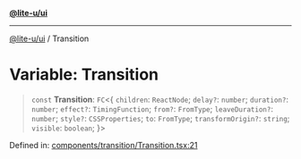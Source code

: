 [**@lite-u/ui**](../README.md)

***

[@lite-u/ui](../README.md) / Transition

# Variable: Transition

> `const` **Transition**: `FC`\<\{ `children`: `ReactNode`; `delay?`: `number`; `duration?`: `number`; `effect?`: `TimingFunction`; `from?`: `FromType`; `leaveDuration?`: `number`; `style?`: `CSSProperties`; `to`: `FromType`; `transformOrigin?`: `string`; `visible`: `boolean`; \}\>

Defined in: [components/transition/Transition.tsx:21](https://github.com/lite-u/ui/blob/a3383afe980399ed13aacd297829ecf246b98c24/src/components/transition/Transition.tsx#L21)
